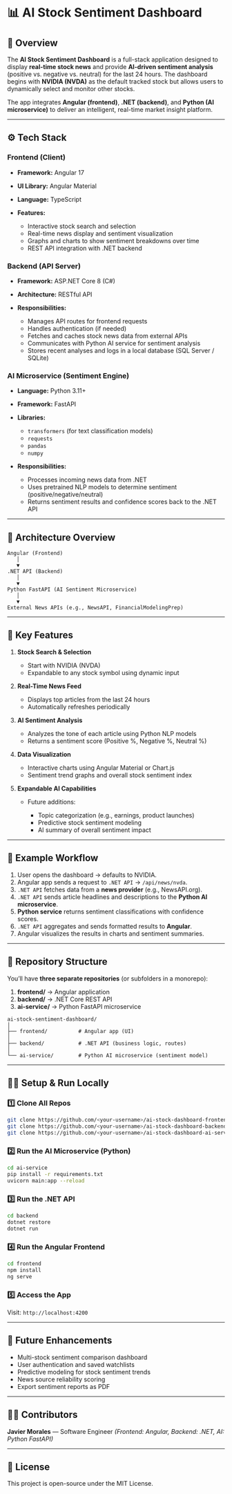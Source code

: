 # 📊 AI Stock Sentiment Dashboard

## 🧠 Overview

The **AI Stock Sentiment Dashboard** is a full-stack application designed to display **real-time stock news** and provide **AI-driven sentiment analysis** (positive vs. negative vs. neutral) for the last 24 hours.
The dashboard begins with **NVIDIA (NVDA)** as the default tracked stock but allows users to dynamically select and monitor other stocks.

The app integrates **Angular (frontend)**, **.NET (backend)**, and **Python (AI microservice)** to deliver an intelligent, real-time market insight platform.

---

## ⚙️ Tech Stack

### **Frontend (Client)**

* **Framework:** Angular 17
* **UI Library:** Angular Material
* **Language:** TypeScript
* **Features:**

  * Interactive stock search and selection
  * Real-time news display and sentiment visualization
  * Graphs and charts to show sentiment breakdowns over time
  * REST API integration with .NET backend

### **Backend (API Server)**

* **Framework:** ASP.NET Core 8 (C#)
* **Architecture:** RESTful API
* **Responsibilities:**

  * Manages API routes for frontend requests
  * Handles authentication (if needed)
  * Fetches and caches stock news data from external APIs
  * Communicates with Python AI service for sentiment analysis
  * Stores recent analyses and logs in a local database (SQL Server / SQLite)

### **AI Microservice (Sentiment Engine)**

* **Language:** Python 3.11+
* **Framework:** FastAPI
* **Libraries:**

  * `transformers` (for text classification models)
  * `requests`
  * `pandas`
  * `numpy`
* **Responsibilities:**

  * Processes incoming news data from .NET
  * Uses pretrained NLP models to determine sentiment (positive/negative/neutral)
  * Returns sentiment results and confidence scores back to the .NET API

---

## 📎 Architecture Overview

```
Angular (Frontend)
   │
   ▼
.NET API (Backend)
   │
   ▼
Python FastAPI (AI Sentiment Microservice)
   │
   ▼
External News APIs (e.g., NewsAPI, FinancialModelingPrep)
```

---

## 🚀 Key Features

1. **Stock Search & Selection**

   * Start with NVIDIA (NVDA)
   * Expandable to any stock symbol using dynamic input

2. **Real-Time News Feed**

   * Displays top articles from the last 24 hours
   * Automatically refreshes periodically

3. **AI Sentiment Analysis**

   * Analyzes the tone of each article using Python NLP models
   * Returns a sentiment score (Positive %, Negative %, Neutral %)

4. **Data Visualization**

   * Interactive charts using Angular Material or Chart.js
   * Sentiment trend graphs and overall stock sentiment index

5. **Expandable AI Capabilities**

   * Future additions:

     * Topic categorization (e.g., earnings, product launches)
     * Predictive stock sentiment modeling
     * AI summary of overall sentiment impact

---

## 🧠 Example Workflow

1. User opens the dashboard → defaults to NVIDIA.
2. Angular app sends a request to `.NET API` → `/api/news/nvda`.
3. `.NET API` fetches data from a **news provider** (e.g., NewsAPI.org).
4. `.NET API` sends article headlines and descriptions to the **Python AI microservice**.
5. **Python service** returns sentiment classifications with confidence scores.
6. `.NET API` aggregates and sends formatted results to **Angular**.
7. Angular visualizes the results in charts and sentiment summaries.

---

## 🧩 Repository Structure

You’ll have **three separate repositories** (or subfolders in a monorepo):

1. **frontend/** → Angular application
2. **backend/** → .NET Core REST API
3. **ai-service/** → Python FastAPI microservice

```
ai-stock-sentiment-dashboard/
│
├── frontend/          # Angular app (UI)
│
├── backend/           # .NET API (business logic, routes)
│
└── ai-service/        # Python AI microservice (sentiment model)
```

---

## 🧮‍♂️ Setup & Run Locally

### 1️⃣ Clone All Repos

```bash
git clone https://github.com/<your-username>/ai-stock-dashboard-frontend.git
git clone https://github.com/<your-username>/ai-stock-dashboard-backend.git
git clone https://github.com/<your-username>/ai-stock-dashboard-ai-service.git
```

### 2️⃣ Run the AI Microservice (Python)

```bash
cd ai-service
pip install -r requirements.txt
uvicorn main:app --reload
```

### 3️⃣ Run the .NET API

```bash
cd backend
dotnet restore
dotnet run
```

### 4️⃣ Run the Angular Frontend

```bash
cd frontend
npm install
ng serve
```

### 5️⃣ Access the App

Visit: `http://localhost:4200`

---

## 🔮 Future Enhancements

* Multi-stock sentiment comparison dashboard
* User authentication and saved watchlists
* Predictive modeling for stock sentiment trends
* News source reliability scoring
* Export sentiment reports as PDF

---

## 🧑‍💻 Contributors

**Javier Morales** — Software Engineer
*(Frontend: Angular, Backend: .NET, AI: Python FastAPI)*

---

## 📄 License

This project is open-source under the MIT License.
